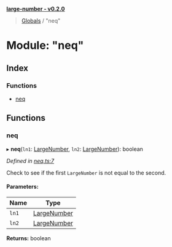 **[large-number - v0.2.0](../README.md)**

> [Globals](../globals.md) / "neq"

# Module: "neq"

## Index

### Functions

* [neq](_neq_.md#neq)

## Functions

### neq

▸ **neq**(`ln1`: [LargeNumber](../interfaces/_types_.largenumber.md), `ln2`: [LargeNumber](../interfaces/_types_.largenumber.md)): boolean

*Defined in [neq.ts:7](https://github.com/zimmed/large-number/blob/4f9d0cf/src/neq.ts#L7)*

Check to see if the first `LargeNumber` is not equal to the second.

#### Parameters:

Name | Type |
------ | ------ |
`ln1` | [LargeNumber](../interfaces/_types_.largenumber.md) |
`ln2` | [LargeNumber](../interfaces/_types_.largenumber.md) |

**Returns:** boolean
